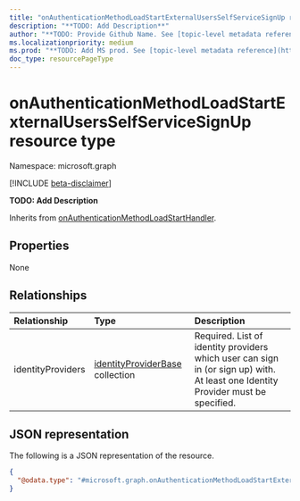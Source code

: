 ```yaml
---
title: "onAuthenticationMethodLoadStartExternalUsersSelfServiceSignUp resource type"
description: "**TODO: Add Description**"
author: "**TODO: Provide Github Name. See [topic-level metadata reference](https://aka.ms/msgo?pagePath=Document-APIs/Guidelines/Metadata)**"
ms.localizationpriority: medium
ms.prod: "**TODO: Add MS prod. See [topic-level metadata reference](https://aka.ms/msgo?pagePath=Document-APIs/Guidelines/Metadata)**"
doc_type: resourcePageType
---
```


# onAuthenticationMethodLoadStartExternalUsersSelfServiceSignUp resource type

Namespace: microsoft.graph

[!INCLUDE [beta-disclaimer](../../includes/beta-disclaimer.md)]

**TODO: Add Description**


Inherits from [onAuthenticationMethodLoadStartHandler](../resources/onauthenticationmethodloadstarthandler.md).

## Properties
None

## Relationships
|Relationship|Type|Description|
|:---|:---|:---|
|identityProviders|[identityProviderBase](../resources/identityproviderbase.md) collection|Required. List of identity providers which user can sign in (or sign up) with.  At least one Identity Provider must be specified.|

## JSON representation
The following is a JSON representation of the resource.
<!-- {
  "blockType": "resource",
  "@odata.type": "microsoft.graph.onAuthenticationMethodLoadStartExternalUsersSelfServiceSignUp"
}
-->
``` json
{
  "@odata.type": "#microsoft.graph.onAuthenticationMethodLoadStartExternalUsersSelfServiceSignUp"
}
```

